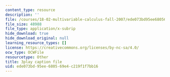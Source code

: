 ```yaml
---
content_type: resource
description: ''
file: /courses/18-02-multivariable-calculus-fall-2007/ede073bd95ee680569e4c219f1f7bb16_15HVevXRsBA.srt
file_size: 48988
file_type: application/x-subrip
hide_download: true
hide_download_original: null
learning_resource_types: []
license: https://creativecommons.org/licenses/by-nc-sa/4.0/
ocw_type: OCWFile
resourcetype: Other
title: 3play caption file
uid: ede073bd-95ee-6805-69e4-c219f1f7bb16
---
```

